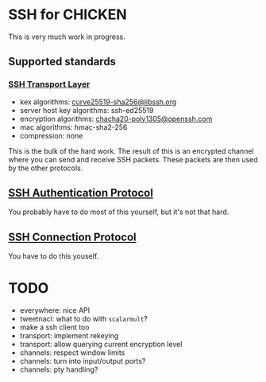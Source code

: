 
# SSH for CHICKEN 

This is very much work in progress.

## Supported standards

### [SSH Transport Layer](https://tools.ietf.org/html/rfc4253)

- kex algorithms:                  curve25519-sha256@libssh.org
- server host key algorithms:      ssh-ed25519
- encryption algorithms:           chacha20-poly1305@openssh.com
- mac algorithms:                  hmac-sha2-256
- compression:                     none

This is the bulk of the hard work. The result of this is an encrypted
channel where you can send and receive SSH packets. These packets are
then used by the other protocols.

## [SSH Authentication Protocol](https://tools.ietf.org/html/rfc4252)

You probably have to do most of this yourself, but it's not that hard.

## [SSH Connection Protocol](https://tools.ietf.org/html/rfc4254)

You have to do this youself.


# TODO

- everywhere: nice API
- tweetnacl: what to do with `scalarmult`?
- make a ssh client too
- transport: implement rekeying
- transport: allow querying current encryption level
- channels: respect window limits
- channels: turn into input/output ports?
- channels: pty handling?
